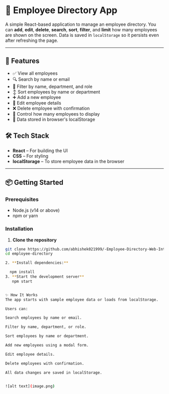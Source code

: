 # 👥 Employee Directory App

A simple React-based application to manage an employee directory. You can **add**, **edit**, **delete**, **search**, **sort**, **filter**, and **limit** how many employees are shown on the screen. Data is saved in `localStorage` so it persists even after refreshing the page.

---

## 🚀 Features

- ✅ View all employees
- 🔍 Search by name or email
- 🎯 Filter by name, department, and role
- ↕️ Sort employees by name or department
- ➕ Add a new employee
- 📝 Edit employee details
- ❌ Delete employee with confirmation
- 🔢 Control how many employees to display
- 💾 Data stored in browser's localStorage


## 🛠️ Tech Stack

- **React** – For building the UI
- **CSS** – For styling
- **localStorage** – To store employee data in the browser

---

## 📦 Getting Started

### Prerequisites

- Node.js (v14 or above)
- npm or yarn

### Installation

1. **Clone the repository**

```bash
git clone https://github.com/abhishek021999/-Employee-Directory-Web-Interface
cd employee-directory

2. **Install dependencies:**  

  npm install
3. **Start the development server**
   npm start


✨ How It Works
The app starts with sample employee data or loads from localStorage.

Users can:

Search employees by name or email.

Filter by name, department, or role.

Sort employees by name or department.

Add new employees using a modal form.

Edit employee details.

Delete employees with confirmation.

All data changes are saved in localStorage.


![alt text](image.png)

